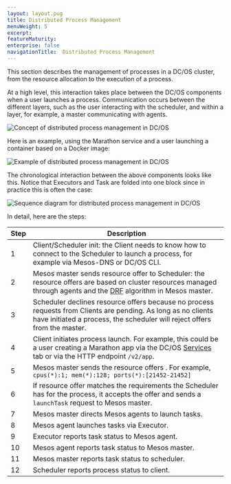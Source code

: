 ```yaml
---
layout: layout.pug
title: Distributed Process Management
menuWeight: 5
excerpt:
featureMaturity:
enterprise: false
navigationTitle:  Distributed Process Management
---
```


<!-- This source repo for this topic is https://github.com/dcos/dcos-docs -->


This section describes the management of processes in a DC/OS cluster, from the resource allocation to the execution of a process.

At a high level, this interaction takes place between the DC/OS components when a user launches a process. Communication occurs between the different layers, such as the user interacting with the scheduler, and within a layer, for example, a master communicating with agents.

![Concept of distributed process management in DC/OS](/docs/1.9/img/dcos-architecture-distributed-process-management-concept.png)

Here is an example, using the Marathon service and a user launching a container based on a Docker image:

![Example of distributed process management in DC/OS](/docs/1.9/img/dcos-architecture-distributed-process-management-example.png)

The chronological interaction between the above components looks like this. Notice that Executors and Task are folded into one block since in practice this is often the case:

![Sequence diagram for distributed process management in DC/OS](/docs/1.9/img/dcos-architecture-distributed-process-management-seq-diagram.png)

In detail, here are the steps:

<table class="table">
<thead>
<tr>
<th>Step</th>
<th>Description</th>
</tr>
</thead>
<tbody>
<tr>
<td>1</td>
<td>Client/Scheduler init: the Client needs to know how to connect to the Scheduler to launch a process, for example via Mesos-DNS or DC/OS CLI.</td>
</tr>
<tr>
<td>2</td>
<td>Mesos master sends resource offer to Scheduler: the resource offers are based on cluster resources managed through agents and the <a href="https://www.cs.berkeley.edu/~alig/papers/drf.pdf">DRF</a> algorithm in Mesos master.</td>
</tr>
<tr>
<td>3</td>
<td>Scheduler declines resource offers because no process requests from Clients are pending. As long as no clients have initiated a process, the scheduler will reject offers from the master.</td>
</tr>
<tr>
<td>4</td>
<td>Client initiates process launch. For example, this could be a user creating a Marathon app via the DC/OS <a href="/docs/1.9/gui/">Services</a> tab or via the HTTP endpoint <code>/v2/app</code>.</td>
</tr>
<tr>
<td>5</td>
<td>Mesos master sends the resource offers . For example, <code>cpus(*):1; mem(*):128; ports(*):[21452-21452]</code></td>
</tr>
<tr>
<td>6</td>
<td>If resource offer matches the requirements the Scheduler has for the process, it accepts the offer and sends a <code>launchTask</code> request to Mesos master.</td>
</tr>
<tr>
<td>7</td>
<td>Mesos master directs Mesos agents to launch tasks.</td>
</tr>
<tr>
<td>8</td>
<td>Mesos agent launches tasks via Executor.</td>
</tr>
<tr>
<td>9</td>
<td>Executor reports task status to Mesos agent.</td>
</tr>
<tr>
<td>10</td>
<td>Mesos agent reports task status to Mesos master.</td>
</tr>
<tr>
<td>11</td>
<td>Mesos master reports task status to scheduler.</td>
</tr>
<tr>
<td>12</td>
<td>Scheduler reports process status to client.</td>
</tr>
</tbody>
</table>

[auth]: /docs/1.9/security/
[components]: /docs/1.9/overview/architecture/components/
